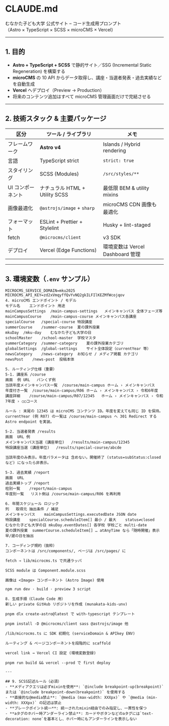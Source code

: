 # CLAUDE.md  
むなかた子ども大学 公式サイト – コード生成用プロンプト  
（Astro × TypeScript × SCSS × microCMS × Vercel）

---

## 1. 目的
- **Astro + TypeScript + SCSS** で静的サイト／SSG (Incremental Static Regeneration) を構築する  
- **microCMS** の 10 API からデータ取得し、講座・当選者発表・過去実績などを自動生成  
- **Vercel** へデプロイ（Preview → Production）  
- 将来のコンテンツ追加はすべて microCMS 管理画面だけで完結させる  

---

## 2. 技術スタック & 主要パッケージ
| 区分 | ツール / ライブラリ | メモ |
| --- | --- | --- |
| フレームワーク | **Astro v4** | Islands / Hybrid rendering |
| 言語 | TypeScript strict | `strict: true` |
| スタイリング | SCSS (Modules) | `/src/styles/**` |
| UI コンポーネント | ナチュラル HTML + Utility SCSS | 最低限 BEM & utility mixins |
| 画像最適化 | `@astrojs/image` + `sharp` | microCMS CDN 画像も最適化 |
| フォーマット | ESLint + Prettier + Stylelint | Husky + lint-staged |
| fetch | `@microcms/client` | v3 SDK |
| デプロイ | Vercel (Edge Functions) | 環境変数は Vercel Dashboard 管理 |

---

## 3. 環境変数（`.env` サンプル）
```dotenv
MICROCMS_SERVICE_DOMAIN=mku2025
MICROCMS_API_KEY=zd2xVmqyffQvYvNQ2gkILFIlKEZMfWcojqov
4. microCMS エンドポイント / モデル
モデル名	エンドポイント	用途
mainCampusSettings	/main-campus-settings	メインキャンパス 全体フェーズ等
mainCampusCourse	/main-campus-course	メインキャンパス各講座
specialCourse	/special-course	特設講座
summerCourse	/summer-course	夏の課外授業
mkuDay	/mku-day	むなかた子ども大学の日
schoolMaster	/school-master	学校マスタ
summerCategory	/summer-category	夏の課外授業カテゴリ
globalSettings	/global-settings	サイト全体設定（currentYear 等）
newsCategory	/news-category	お知らせ / メディア掲載 カテゴリ
newsPost	/news-post	投稿本体

5. ルーティング仕様（重要）
5-1. 講座系 /course
画面	例 URL	パンくず例
当該年度メインキャンパス一覧	/course/main-campus	ホーム › メインキャンパス
年度付き一覧	/course/main-campus/R06	ホーム › メインキャンパス › 令和6年度
講座詳細	/course/main-campus/R07/12345	ホーム › メインキャンパス › 令和7年度 › ◯◯コース

ルール : 末尾の 12345 は microCMS コンテンツ ID。年度を変えても同じ ID を保持。
currentYear (例 R07) の一覧は /course/main-campus へ 301 Redirect する Astro endpoint を実装。

5-2. 当選者発表 /results
画面	URL 例
メインキャンパス当選 (講座単位)	/results/main-campus/12345
特設講座当選 (講座単位)	/results/special-course/abcde

当該年度のみ表示。年度パラメータは 含めない。開催終了 (status=subStatus:closed など) になったら非表示。

5-3. 過去実績 /report
画面	URL
過去実績トップ	/report
柱別一覧	/report/main-campus
年度別一覧	リスト側は /course/main-campus/R06 を再利用

6. 年間スケジュール ロジック
列	取得元	抽出条件 / 補足
メインキャンパス	mainCampusSettings.executedDate	JSON date
特設講座	specialCourse.scheduleItem[] 最小 / 最大	status≠closed
むなかた子ども大学の日	mkuDay.eventDates[] 各学校	学校ごと multi-date
夏の課外授業	summerCourse.scheduleItem[] … atAnyTime なら「随時開催」表示	早/遅の日を抽出

7. コーディング規約（抜粋）
コンポーネントは /src/components/, ページは /src/pages/ に

fetch → lib/microcms.ts で共通ラッパ

SCSS module は Component.module.scss

画像は <Image> コンポーネント (Astro Image) 使用

npm run dev · build · preview 3 script

8. 生成手順（Claude Code 用）
新しい private GitHub リポジトリを作成 (munakata-kids-unv)

pnpm dlx create-astro@latest で with-typescript テンプレート

pnpm install -D @microcms/client sass @astrojs/image 他

/lib/microcms.ts に SDK 初期化 (serviceDomain & APIkey ENV)

ルーティング & ページコンポーネントを段階的に scaffold

vercel link → Vercel CI 設定 (環境変数登録)

pnpm run build && vercel --prod で first deploy

---

## 9. SCSS記述ルール（必須）
- **メディアクエリは必ずmixinを使用**: `@include breakpoint-up(breakpoint)` または `@include breakpoint-down(breakpoint)` を使用する
- **直接的な@media禁止**: `@media (max-width: XXXpx)` や `@media (min-width: XXXpx)` の記述は禁止
- **ブレークポイント統一**: 統一されたmixin経由でのみ指定し、一貫性を保つ
- **aタグのホバー時アンダーライン禁止**: カードやボタンなどのaタグには`text-decoration: none`を基本とし、ホバー時にもアンダーラインを表示しない

